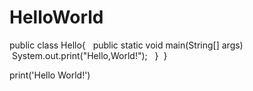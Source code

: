 # HelloWorld
<?php
  echo("Hello World!");
?>


public class Hello{
  public static void main(String[] args)
   System.out.print("Hello,World!");
  }
 }
 
 
 print('Hello World!')

